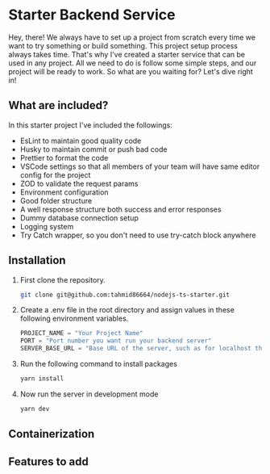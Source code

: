 # Starter Backend Service

Hey, there!
We always have to set up a project from scratch every time we want to try something or build something. This project setup process always takes time. That's why I've created a starter service that can be used in any project. All we need to do is follow some simple steps, and our project will be ready to work. So what are you waiting for? Let's dive right in!

## What are included?

In this starter project I've included the followings:

- EsLint to maintain good quality code
- Husky to maintain commit or push bad code
- Prettier to format the code
- VSCode settings so that all members of your team will have same editor config for the project
- ZOD to validate the request params
- Environment configuration
- Good folder structure
- A well response structure both success and error responses
- Dummy database connection setup
- Logging system
- Try Catch wrapper, so you don't need to use try-catch block anywhere

## Installation

1. First clone the repository.
   ```bash
   git clone git@github.com:tahmid86664/nodejs-ts-starter.git
   ```
2. Create a .env file in the root directory and assign values in these following environment variables.
   ```python
   PROJECT_NAME = "Your Project Name"
   PORT = "Port number you want run your backend server"
   SERVER_BASE_URL = "Base URL of the server, such as for localhost the valu may http://localhost:8080"
   ```
3. Run the following command to install packages
   ```bash
   yarn install
   ```
4. Now run the server in development mode
   ```bash
   yarn dev
   ```

## Containerization

## Features to add
